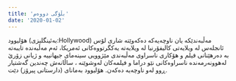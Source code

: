 ```yaml
---
title: 'بڵۆگی دووەم'
date: '2020-01-02'
---
```


هۆلیوود (بەئینگلیزی:Hollywood) مەڵبەندێکە یان ناوچەیەکە دەکەوێتە شاری لۆس ئانجلەس لە ویلایەتی کالیفۆرنیا لە ویلایەتە یەکگرتووەکانی ئەمریکا، ئەم مەڵبەندە تایبەتە بە دەرهێنانی فیلم و هۆکاری ناسراوی مەڵبەندی مێژوویی سینەمای جیهانییە و ژیانی زۆرێ لەهوونەرمەندە ناسراوەکانی نێو دراما و فیلمەکان لەوشوێنە ، ساڵانەش چەندین گەشتیار ڕوو لەو ناوچەیە دەکەن. هۆلیوود بەمانای (دارستانی پیرۆز) دێت.